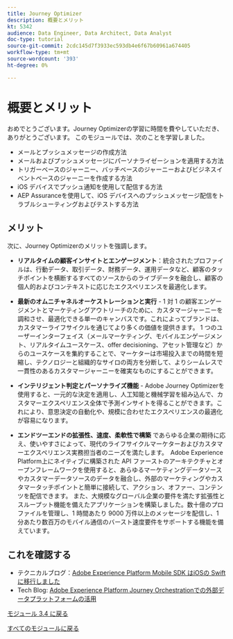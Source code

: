```yaml
---
title: Journey Optimizer
description: 概要とメリット
kt: 5342
audience: Data Engineer, Data Architect, Data Analyst
doc-type: tutorial
source-git-commit: 2cdc145d7f3933ec593db4e6f67b60961a674405
workflow-type: tm+mt
source-wordcount: '393'
ht-degree: 0%

---
```


# 概要とメリット

おめでとうございます。Journey Optimizerの学習に時間を費やしていただき、ありがとうございます。
このモジュールでは、次のことを学習しました。

- メールとプッシュメッセージの作成方法
- メールおよびプッシュメッセージにパーソナライゼーションを適用する方法
- トリガーベースのジャーニー、バッチベースのジャーニーおよびビジネスイベントベースのジャーニーを作成する方法
- iOS デバイスでプッシュ通知を使用して配信する方法
- AEP Assuranceを使用して、iOS デバイスへのプッシュメッセージ配信をトラブルシューティングおよびテストする方法

## メリット

次に、Journey Optimizerのメリットを強調します。

- **リアルタイムの顧客インサイトとエンゲージメント**：統合されたプロファイルは、行動データ、取引データ、財務データ、運用データなど、顧客のタッチポイントを横断するすべてのソースからのライブデータを融合し、顧客の個人的およびコンテキストに応じたエクスペリエンスを最適化します。  

- **最新のオムニチャネルオーケストレーションと実行** - 1 対 1 の顧客エンゲージメントとマーケティングアウトリーチのために、カスタマージャーニーを調和させ、最適化できる単一のキャンバスです。これによってブランドは、カスタマーライフサイクルを通じてより多くの価値を提供&#x200B;きます。 1 つのユーザーインターフェイス（メールマーケティング、モバイルエンゲージメント、リアルタイムユースケース、offer decisioning、アセット管理など）からのユースケースを集約することで、マーケターは市場投入までの時間を短縮し、テクノロジーと組織的なサイロの両方を分断して、よりシームレスで一貫性のあるカスタマージャーニーを確実なものにすることができます。  

- **インテリジェント判定とパーソナライズ機能** - Adobe Journey Optimizerを使用すると、一元的な決定を適用し、人工知能と機械学習を組み込んで、カスタマーエクスペリエンス全体で予測インサイトを得ることができます。これにより、意思決定の自動化や、規模に合わせたエクスペリエンスの最適化が容易になります。 

- **エンドツーエンドの拡張性、速度、柔軟性で構築** であらゆる企業の期待に応え、使いやすさによって、現代のライフサイクルマーケターおよびカスタマーエクスペリエンス実務担当者のニーズを満たします。  Adobe Experience Platform上にネイティブに構築された API ファーストのアーキテクチャとオープンフレームワークを使用すると、あらゆるマーケティングデータソースやカスタマーデータソースのデータを融合し、外部のマーケティングやカスタマータッチポイントと簡単に接続して、アクション、オファー、コンテンツを配信できます。 また、大規模なグローバル企業の要件を満たす拡張性とスループット機能を備えたアプリケーションを構築しました。数十億のプロファイルを管理し、1 時間あたり 9000 万件以上のメッセージを配信し、1 分あたり数百万のモバイル通信のバースト速度要件をサポートする機能を備えています。 

## これを確認する

- テクニカルブログ：[Adobe Experience Platform Mobile SDK はiOSの Swift に移行しました ](https://medium.com/adobetech/adobe-experience-platform-mobile-sdks-move-to-swift-for-ios-6aa67b67b4d4)
- Tech Blog: [Adobe Experience Platform Journey Orchestrationでの外部データプラットフォームの活用 ](https://medium.com/adobetech/leveraging-external-data-platforms-in-adobe-experience-platform-journey-orchestration-54fc6134fe17)

[モジュール 3.4 に戻る](./journeyoptimizer.md)

[すべてのモジュールに戻る](../../../overview.md)
